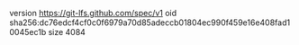 version https://git-lfs.github.com/spec/v1
oid sha256:dc76edcf4cf0c0f6979a70d85adeccb01804ec990f459e16e408fad10045ec1b
size 4084
